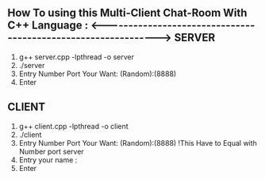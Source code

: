  
   How To using this Multi-Client Chat-Room With C++ Language : 
<-------------------------------------------------------------->
SERVER
----------
1. g++ server.cpp -lpthread -o server
2. ./server
3. Entry Number Port Your Want: (Random):(8888)
4. Enter

CLIENT
----------
1. g++ client.cpp -lpthread -o client
2. ./client
3. Entry Number Port Your Want: (Random):(8888)
   !This Have to Equal with Number port server
4. Entry your name : 
5. Enter
